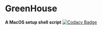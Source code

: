 # GreenHouse
**A MacOS setup shell script**
[![Codacy Badge](https://api.codacy.com/project/badge/Grade/62b0b151e68447c791268d4159537544)](https://www.codacy.com/manual/YewTreeWeb/greenhouse?utm_source=github.com&amp;utm_medium=referral&amp;utm_content=YewTreeWeb/greenhouse&amp;utm_campaign=Badge_Grade)
